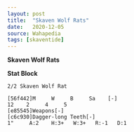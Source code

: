 ```yaml
---
layout: post
title:  "Skaven Wolf Rats"
date:   2020-12-05
source: Wahapedia
tags: [skaventide]
---
```


**Skaven Wolf Rats**

**Stat Block**
```
2/2 Skaven Wolf Rat
```

```
[56f442]M     W     B     Sa    [-]
12    2     4     5     
[e85545]Weapons[-]
[c6c930]Dagger-long Teeth[-]
1"     A:2    H:3+   W:3+   R:-1   D:1   
```


